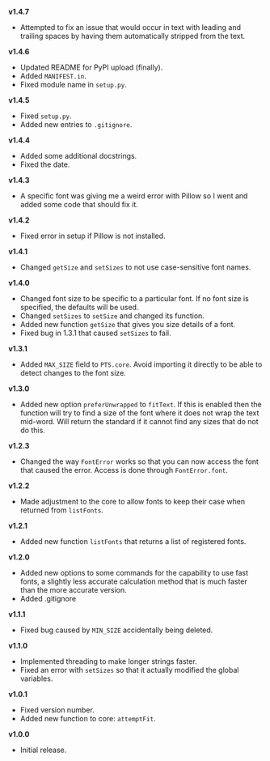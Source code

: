 **v1.4.7**
* Attempted to fix an issue that would occur in text with leading and trailing spaces by having them automatically stripped from the text.

**v1.4.6**
* Updated README for PyPI upload (finally).
* Added `MANIFEST.in`.
* Fixed module name in `setup.py`.

**v1.4.5**
* Fixed `setup.py`.
* Added new entries to `.gitignore`.

**v1.4.4**
* Added some additional docstrings.
* Fixed the date.

**v1.4.3**
* A specific font was giving me a weird error with Pillow so I went and added some code that should fix it.

**v1.4.2**
* Fixed error in setup if Pillow is not installed.

**v1.4.1**
* Changed `getSize` and `setSizes` to not use case-sensitive font names.

**v1.4.0**
* Changed font size to be specific to a particular font. If no font size is specified, the defaults will be used.
* Changed `setSizes` to `setSize` and changed its function.
* Added new function `getSize` that gives you size details of a font.
* Fixed bug in 1.3.1 that caused `setSizes` to fail.

**v1.3.1**
* Added `MAX_SIZE` field to `PTS.core`. Avoid importing it directly to be able to detect changes to the font size.

**v1.3.0**
* Added new option `preferUnwrapped` to `fitText`. If this is enabled then the function will try to find a size of the font where it does not wrap the text mid-word. Will return the standard if it cannot find any sizes that do not do this.

**v1.2.3**
* Changed the way `FontError` works so that you can now access the font that caused the error. Access is done through `FontError.font`.

**v1.2.2**
* Made adjustment to the core to allow fonts to keep their case when returned from `listFonts`.

**v1.2.1**
* Added new function `listFonts` that returns a list of registered fonts.

**v1.2.0**
* Added new options to some commands for the capability to use fast fonts, a slightly less accurate calculation method that is much faster than the more accurate version.
* Added .gitignore

**v1.1.1**
* Fixed bug caused by `MIN_SIZE` accidentally being deleted.

**v1.1.0**
* Implemented threading to make longer strings faster.
* Fixed an error with `setSizes` so that it actually modified the global variables.

**v1.0.1**
* Fixed version number.
* Added new function to core: `attemptFit`.

**v1.0.0**
* Initial release.
